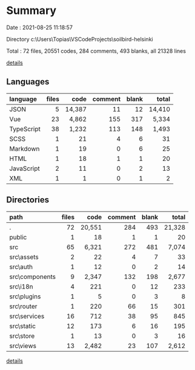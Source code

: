 # Summary

Date : 2021-08-25 11:18:57

Directory c:\Users\Topias\VSCodeProjects\soilbird-helsinki

Total : 72 files,  20551 codes, 284 comments, 493 blanks, all 21328 lines

[details](details.md)

## Languages
| language | files | code | comment | blank | total |
| :--- | ---: | ---: | ---: | ---: | ---: |
| JSON | 5 | 14,387 | 11 | 12 | 14,410 |
| Vue | 23 | 4,862 | 155 | 317 | 5,334 |
| TypeScript | 38 | 1,232 | 113 | 148 | 1,493 |
| SCSS | 1 | 21 | 4 | 6 | 31 |
| Markdown | 1 | 19 | 0 | 6 | 25 |
| HTML | 1 | 18 | 1 | 1 | 20 |
| JavaScript | 2 | 11 | 0 | 2 | 13 |
| XML | 1 | 1 | 0 | 1 | 2 |

## Directories
| path | files | code | comment | blank | total |
| :--- | ---: | ---: | ---: | ---: | ---: |
| . | 72 | 20,551 | 284 | 493 | 21,328 |
| public | 1 | 18 | 1 | 1 | 20 |
| src | 65 | 6,321 | 272 | 481 | 7,074 |
| src\assets | 2 | 22 | 4 | 7 | 33 |
| src\auth | 1 | 12 | 0 | 2 | 14 |
| src\components | 9 | 2,347 | 132 | 198 | 2,677 |
| src\i18n | 4 | 221 | 0 | 12 | 233 |
| src\plugins | 1 | 5 | 0 | 3 | 8 |
| src\router | 1 | 220 | 66 | 15 | 301 |
| src\services | 16 | 712 | 38 | 95 | 845 |
| src\static | 12 | 173 | 6 | 16 | 195 |
| src\store | 1 | 13 | 0 | 3 | 16 |
| src\views | 13 | 2,482 | 23 | 107 | 2,612 |

[details](details.md)
